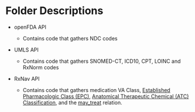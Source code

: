 # Folder Descriptions
- openFDA API 
    - Contains code that gathers NDC codes 

- UMLS API
    - Contains code that gathers SNOMED-CT, ICD10, CPT, LOINC and RxNorm codes

- RxNav API 
    - Contains code that gathers medication VA Class, [Established Pharmacologic Class (EPC)](https://www.fda.gov/industry/structured-product-labeling-resources/pharmacologic-class), [Anatomical Therapeutic Chemical (ATC) Classification](https://www.who.int/tools/atc-ddd-toolkit/atc-classification), and the [may_treat](https://lhncbc.nlm.nih.gov/RxNav/applications/RxClassIntro.html) relation. 
